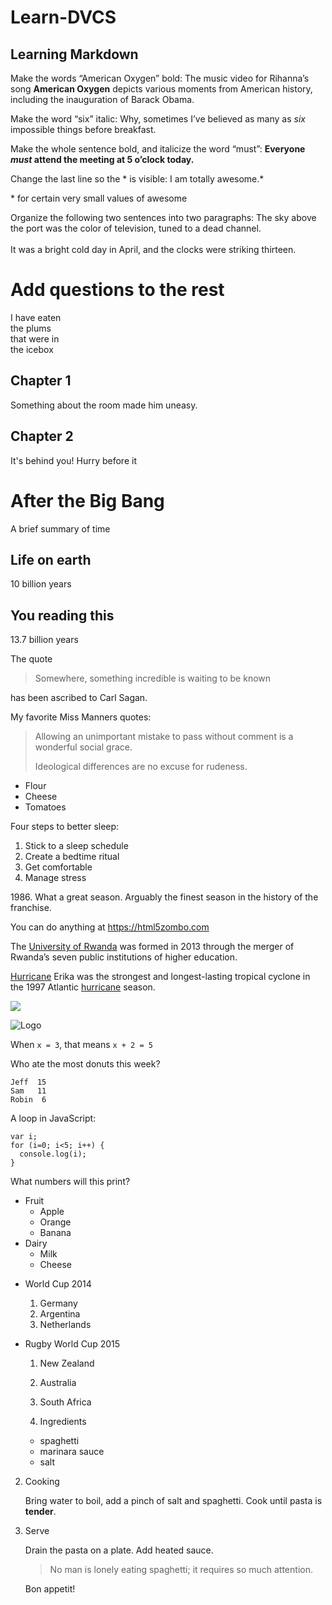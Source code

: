 # Learn-DVCS

## Learning Markdown

Make the words “American Oxygen” bold:
The music video for Rihanna’s song **American Oxygen** depicts various moments from American history, including the inauguration of Barack Obama.

Make the word “six” italic:
Why, sometimes I’ve believed as many as *six* impossible things before breakfast.

Make the whole sentence bold, and italicize the word “must”:
**Everyone *must* attend the meeting at 5 o’clock today.**

Change the last line so the * is visible:
I am totally awesome.*

\* for certain very small values of awesome

Organize the following two sentences into two paragraphs:
The sky above the port was the color of television, tuned to a dead channel.\
\
 It was a bright cold day in April, and the clocks were striking thirteen.
 
# Add questions to the rest 
I have eaten\
the plums\
that were in\
the icebox

## Chapter 1
Something about the room made him uneasy.
## Chapter 2
It's behind you! Hurry before it

# After the Big Bang
A brief summary of time
## Life on earth
10 billion years
## You reading this
13.7 billion years

The quote 
>Somewhere, something incredible is waiting to be known

has been ascribed to Carl Sagan.

My favorite Miss Manners quotes:

>Allowing an unimportant mistake to pass without comment is a wonderful social grace.
>
>Ideological differences are no excuse for rudeness.

* Flour
* Cheese
* Tomatoes

Four steps to better sleep:
1. Stick to a sleep schedule
2. Create a bedtime ritual
3. Get comfortable
4. Manage stress

1986\. What a great season. Arguably the finest season in the history of the franchise.

You can do anything at <https://html5zombo.com>

The [University of Rwanda](http://www.ur.ac.rw) was formed in 2013 through the merger of Rwanda’s seven public institutions of higher education.

[Hurricane][1] Erika was the strongest and longest-lasting tropical cyclone in the 1997 Atlantic [hurricane][1] season.

[1]:https://goo.gl/YEEHP0

![](https://commonmark.org/help/images/favicon.png)

![Logo][1]

[1]: https://commonmark.org/help/images/favicon.png "Creative Commons licensed"

When `x = 3`, that means `x + 2 = 5`

Who ate the most donuts this week?

```
Jeff  15
Sam   11
Robin  6
```

A loop in JavaScript:

```
var i;
for (i=0; i<5; i++) {
  console.log(i);
}
```
What numbers will this print?

* Fruit
    * Apple
    * Orange
    * Banana
* Dairy
    * Milk
    * Cheese
    
+ World Cup 2014
    1. Germany
    2. Argentina
    3. Netherlands
+ Rugby World Cup 2015
    1. New Zealand
    2. Australia
    3. South Africa
    
    1. Ingredients

    - spaghetti
    - marinara sauce
    - salt

2. Cooking

    Bring water to boil, add a pinch of salt and spaghetti. Cook until pasta is **tender**.

3. Serve

    Drain the pasta on a plate. Add heated sauce. 

    > No man is lonely eating spaghetti; it requires so much attention.

    Bon appetit!
    
    
